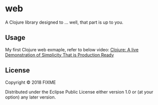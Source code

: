 # web

A Clojure library designed to ... well, that part is up to you.

## Usage

My first Clojure web exmaple, refer to below video:
[Clojure: A live Demonstration of Simplicity That is Production Ready](https://www.youtube.com/watch?v=LcpbBth7FaQ)

## License

Copyright © 2018 FIXME

Distributed under the Eclipse Public License either version 1.0 or (at
your option) any later version.
